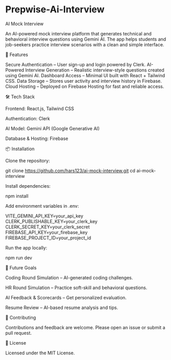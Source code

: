 # Prepwise-Ai-Interview

AI Mock Interview

An AI-powered mock interview platform that generates technical and behavioral interview questions using Gemini AI. The app helps students and job-seekers practice interview scenarios with a clean and simple interface.

🚀 Features

Secure Authentication – User sign-up and login powered by Clerk.
AI-Powered Interview Generation – Realistic interview-style questions created using Gemini AI.
Dashboard Access – Minimal UI built with React + Tailwind CSS.
Data Storage – Stores user activity and interview history in Firebase.
Cloud Hosting – Deployed on Firebase Hosting for fast and reliable access.

🛠️ Tech Stack

Frontend: React.js, Tailwind CSS

Authentication: Clerk

AI Model: Gemini API (Google Generative AI)

Database & Hosting: Firebase

📦 Installation

Clone the repository:

git clone https://github.com/hars123/ai-mock-interview.git
cd ai-mock-interview


Install dependencies:

npm install


Add environment variables in .env:

VITE_GEMINI_API_KEY=your_api_key
CLERK_PUBLISHABLE_KEY=your_clerk_key
CLERK_SECRET_KEY=your_clerk_secret
FIREBASE_API_KEY=your_firebase_key
FIREBASE_PROJECT_ID=your_project_id


Run the app locally:

npm run dev

🎯 Future Goals

Coding Round Simulation – AI-generated coding challenges.

HR Round Simulation – Practice soft-skill and behavioral questions.

AI Feedback & Scorecards – Get personalized evaluation.

Resume Review – AI-based resume analysis and tips.

🤝 Contributing

Contributions and feedback are welcome. Please open an issue or submit a pull request.

📜 License

Licensed under the MIT License.

